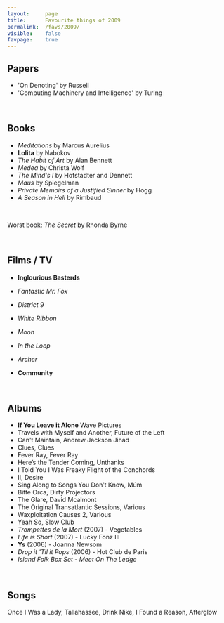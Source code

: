 ```yaml
---
layout:     page
title:      Favourite things of 2009
permalink:  /favs/2009/
visible:    false
favpage:	true
---
```


## Papers


* 'On Denoting' by Russell
* 'Computing Machinery and Intelligence' by Turing

<br>

## Books

* _Meditations_ by Marcus Aurelius
* **Lolita** by Nabokov
* _The Habit of Art_ by Alan Bennett
* _Medea_ by Christa Wolf
* _The Mind's I_ by Hofstadter and Dennett
* _Maus_ by Spiegelman
* _Private Memoirs of a Justified Sinner_ by Hogg
* _A Season in Hell_ by Rimbaud

<br>

Worst book: _The Secret_ by Rhonda Byrne

<br>

## Films / TV

* **Inglourious Basterds**
* _Fantastic Mr. Fox_
* _District 9_
* _White Ribbon_
* _Moon_
* _In the Loop_

* _Archer_
* **Community**


<br>

## Albums

* **If You Leave it Alone**	Wave Pictures
* Travels with Myself and Another,	Future of the Left
* Can't Maintain,	Andrew Jackson Jihad
* Clues,	Clues
* Fever Ray,	Fever Ray
* Here’s the Tender Coming,	Unthanks
* I Told You I Was Freaky	Flight of the Conchords
* II, 	Desire
* Sing Along to Songs You Don’t Know,	Múm
* Bitte Orca, 	Dirty Projectors
* The Glare,	David Mcalmont
* The Original Transatlantic Sessions,	Various
* Waxploitation Causes 2,	Various
* Yeah So,	Slow Club
* _Trompettes de la Mort_ (2007) - Vegetables 
* _Life is Short_ (2007) - Lucky Fonz III
* **Ys** (2006) - Joanna Newsom
* _Drop it 'Til it Pops_ (2006) - Hot Club de Paris
* _Island Folk Box Set - Meet On The Ledge_


<br>

## Songs

Once I Was a Lady, Tallahassee, Drink Nike, I Found a Reason, Afterglow